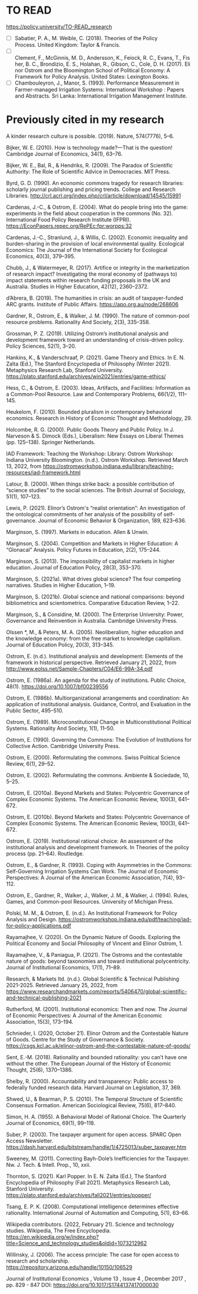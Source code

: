 # TO READ
https://policy.university/TO-READ_research

  - [ ] Sabatier, P. A., M. Weible, C. (2018). Theories of the Policy Process. United Kingdom: Taylor & Francis.
  - [ ] Clement, F., McGinnis, M. D., Andersson, K., Feiock, R. C., Evans, T., Fisher, B. C., Brondizio, E. S., Holahan, R., Gibson, C., Cole, D. H. (2017). Elinor Ostrom and the Bloomington School of Political Economy: A Framework for Policy Analysis. United States: Lexington Books.
  - [ ] Chambouleyron, J., Manor, S. (1993). Performance Measurement in Farmer-managed Irrigation Systems: International Workshop : Papers and Abstracts. Sri Lanka: International Irrigation Management Institute.

# Previously cited in my research
A kinder research culture is possible. (2019). Nature, 574(7776), 5–6.

Bijker, W. E. (2010). How is technology made?—That is the question! Cambridge Journal of Economics, 34(1), 63–76.

Bijker, W. E., Bal, R., & Hendriks, R. (2009). The Paradox of Scientific Authority: The Role of Scientific Advice in Democracies. MIT Press.

Byrd, G. D. (1990). An economic commons tragedy for research libraries: scholarly journal publishing and pricing trends. College and Research Libraries. http://crl.acrl.org/index.php/crl/article/download/14545/15991

Cardenas, J.-C., & Ostrom, E. (2004). What do people bring into the game: experiments in the field about cooperation in the commons (No. 32). International Food Policy Research Institute (IFPRI). https://EconPapers.repec.org/RePEc:fpr:worpps:32

Cardenas, J.-C., Stranlund, J., & Willis, C. (2002). Economic inequality and burden-sharing in the provision of local environmental quality. Ecological Economics: The Journal of the International Society for Ecological Economics, 40(3), 379–395.

Chubb, J., & Watermeyer, R. (2017). Artifice or integrity in the marketization of research impact? Investigating the moral economy of (pathways to) impact statements within research funding proposals in the UK and Australia. Studies in Higher Education, 42(12), 2360–2372.

d’Abrera, B. (2019). The humanities in crisis: an audit of taxpayer-funded ARC grants. Institute of Public Affairs. https://apo.org.au/node/268606

Gardner, R., Ostrom, E., & Walker, J. M. (1990). The nature of common-pool resource problems. Rationality And Society, 2(3), 335–358.

Grossman, P. Z. (2019). Utilizing Ostrom’s institutional analysis and development framework toward an understanding of crisis-driven policy. Policy Sciences, 52(1), 3–20.

Hankins, K., & Vanderschraaf, P. (2021). Game Theory and Ethics. In E. N. Zalta (Ed.), The Stanford Encyclopedia of Philosophy (Winter 2021). Metaphysics Research Lab, Stanford University. https://plato.stanford.edu/archives/win2021/entries/game-ethics/

Hess, C., & Ostrom, E. (2003). Ideas, Artifacts, and Facilities: Information as a Common-Pool Resource. Law and Contemporary Problems, 66(1/2), 111–145.

Heukelom, F. (2010). Bounded pluralism in contemporary behavioral economics. Research in History of Economic Thought and Methodology, 29.

Holcombe, R. G. (2000). Public Goods Theory and Public Policy. In J. Narveson & S. Dimock (Eds.), Liberalism: New Essays on Liberal Themes (pp. 125–138). Springer Netherlands.

IAD Framework: Teaching the Workshop: Library: Ostrom Workshop: Indiana University Bloomington. (n.d.). Ostrom Workshop. Retrieved March 13, 2022, from https://ostromworkshop.indiana.edu/library/teaching-resources/iad-framework.html

Latour, B. (2000). When things strike back: a possible contribution of “science studies” to the social sciences. The British Journal of Sociology, 51(1), 107–123.

Lewis, P. (2021). Elinor’s Ostrom's “realist orientation”: An investigation of the ontological commitments of her analysis of the possibility of self-governance. Journal of Economic Behavior & Organization, 189, 623–636.

Marginson, S. (1997). Markets in education. Allen & Unwin.

Marginson, S. (2004). Competition and Markets in Higher Education: A “Glonacal” Analysis. Policy Futures in Education, 2(2), 175–244.

Marginson, S. (2013). The impossibility of capitalist markets in higher education. Journal of Education Policy, 28(3), 353–370.

Marginson, S. (2021a). What drives global science? The four competing narratives. Studies in Higher Education, 1–19.

Marginson, S. (2021b). Global science and national comparisons: beyond bibliometrics and scientometrics. Comparative Education Review, 1–22.

Marginson, S., & Considine, M. (2000). The Enterprise University: Power, Governance and Reinvention in Australia. Cambridge University Press.

Olssen *, M., & Peters, M. A. (2005). Neoliberalism, higher education and the knowledge economy: from the free market to knowledge capitalism. Journal of Education Policy, 20(3), 313–345.

Ostrom, E. (n.d.). Institutional analysis and development: Elements of the framework in historical perspective. Retrieved January 21, 2022, from http://www.eolss.net/Sample-Chapters/C04/E6-99A-34.pdf

Ostrom, E. (1986a). An agenda for the study of institutions. Public Choice, 48(1). https://doi.org/10.1007/bf00239556

Ostrom, E. (1986b). Multiorganizational arrangements and coordination: An application of institutional analysis. Guidance, Control, and Evaluation in the Public Sector, 495–510.

Ostrom, E. (1989). Microconstitutional Change in Multiconstitutional Political Systems. Rationality And Society, 1(1), 11–50.

Ostrom, E. (1990). Governing the Commons: The Evolution of Institutions for Collective Action. Cambridge University Press.

Ostrom, E. (2000). Reformulating the commons. Swiss Political Science Review, 6(1), 29–52.

Ostrom, E. (2002). Reformulating the commons. Ambiente & Sociedade, 10, 5–25.

Ostrom, E. (2010a). Beyond Markets and States: Polycentric Governance of Complex Economic Systems. The American Economic Review, 100(3), 641–672.

Ostrom, E. (2010b). Beyond Markets and States: Polycentric Governance of Complex Economic Systems. The American Economic Review, 100(3), 641–672.

Ostrom, E. (2019). Institutional rational choice: An assessment of the institutional analysis and development framework. In Theories of the policy process (pp. 21–64). Routledge.

Ostrom, E., & Gardner, R. (1993). Coping with Asymmetries in the Commons: Self-Governing Irrigation Systems Can Work. The Journal of Economic Perspectives: A Journal of the American Economic Association, 7(4), 93–112.

Ostrom, E., Gardner, R., Walker, J., Walker, J. M., & Walker, J. (1994). Rules, Games, and Common-pool Resources. University of Michigan Press.

Polski, M. M., & Ostrom, E. (n.d.). An Institutional Framework for Policy Analysis and Design. https://ostromworkshop.indiana.edu/pdf/teaching/iad-for-policy-applications.pdf

Rayamajhee, V. (2020). On the Dynamic Nature of Goods. Exploring the Political Economy and Social Philosophy of Vincent and Elinor Ostrom, 1.

Rayamajhee, V., & Paniagua, P. (2021). The Ostroms and the contestable nature of goods: beyond taxonomies and toward institutional polycentricity. Journal of Institutional Economics, 17(1), 71–89.

Research, & Markets ltd. (n.d.). Global Scientific & Technical Publishing 2021-2025. Retrieved January 25, 2022, from https://www.researchandmarkets.com/reports/5406470/global-scientific-and-technical-publishing-2021

Rutherford, M. (2001). Institutional economics: Then and now. The Journal of Economic Perspectives: A Journal of the American Economic Association, 15(3), 173–194.

Schnieder, I. (2020, October 21). Elinor Ostrom and the Contestable Nature of Goods. Centre for the Study of Governance & Society. https://csgs.kcl.ac.uk/elinor-ostrom-and-the-contestable-nature-of-goods/

Sent, E.-M. (2018). Rationality and bounded rationality: you can’t have one without the other. The European Journal of the History of Economic Thought, 25(6), 1370–1386.

Shelby, R. (2000). Accountability and transparency: Public access to federally funded research data. Harvard Journal on Legislation, 37, 369.

Shwed, U., & Bearman, P. S. (2010). The Temporal Structure of Scientific Consensus Formation. American Sociological Review, 75(6), 817–840.

Simon, H. A. (1955). A Behavioral Model of Rational Choice. The Quarterly Journal of Economics, 69(1), 99–118.

Suber, P. (2003). The taxpayer argument for open access. SPARC Open Access Newsletter. https://dash.harvard.edu/bitstream/handle/1/4725013/suber_taxpayer.htm

Sweeney, M. (2011). Correcting Bayh-Dole’s Inefficiencies for the Taxpayer. Nw. J. Tech. & Intell. Prop., 10, xxii.

Thornton, S. (2021). Karl Popper. In E. N. Zalta (Ed.), The Stanford Encyclopedia of Philosophy (Fall 2021). Metaphysics Research Lab, Stanford University. https://plato.stanford.edu/archives/fall2021/entries/popper/

Tsang, E. P. K. (2008). Computational intelligence determines effective rationality. International Journal of Automation and Computing, 5(1), 63–66.

Wikipedia contributors. (2022, February 21). Science and technology studies. Wikipedia, The Free Encyclopedia. https://en.wikipedia.org/w/index.php?title=Science_and_technology_studies&oldid=1073212962

Willinsky, J. (2006). The access principle: The case for open access to research and scholarship. https://repository.arizona.edu/handle/10150/106529

Journal of Institutional Economics , Volume 13 , Issue 4 , December 2017 , pp. 829 - 847
DOI: https://doi.org/10.1017/S1744137417000030


